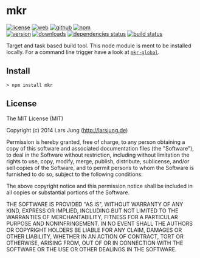 # mkr

[![license][license-img]][github] [![web][web-img]][web] [![github][github-img]][github] [![npm][npm-img]][npm]  
[![version][npm-v-img]][npm] [![downloads][npm-dm-img]][npm] [![dependencies status][gemnasium-img]][gemnasium] [![build status][travis-img]][travis]

Target and task based build tool. This node module is ment to be installed
locally. For a command line trigger have a look at [`mkr-global`][mkr-global].


## Install

    > npm install mkr


## License
The MIT License (MIT)

Copyright (c) 2014 Lars Jung (http://larsjung.de)

Permission is hereby granted, free of charge, to any person obtaining a copy
of this software and associated documentation files (the "Software"), to deal
in the Software without restriction, including without limitation the rights
to use, copy, modify, merge, publish, distribute, sublicense, and/or sell
copies of the Software, and to permit persons to whom the Software is
furnished to do so, subject to the following conditions:

The above copyright notice and this permission notice shall be included in
all copies or substantial portions of the Software.

THE SOFTWARE IS PROVIDED "AS IS", WITHOUT WARRANTY OF ANY KIND, EXPRESS OR
IMPLIED, INCLUDING BUT NOT LIMITED TO THE WARRANTIES OF MERCHANTABILITY,
FITNESS FOR A PARTICULAR PURPOSE AND NONINFRINGEMENT. IN NO EVENT SHALL THE
AUTHORS OR COPYRIGHT HOLDERS BE LIABLE FOR ANY CLAIM, DAMAGES OR OTHER
LIABILITY, WHETHER IN AN ACTION OF CONTRACT, TORT OR OTHERWISE, ARISING FROM,
OUT OF OR IN CONNECTION WITH THE SOFTWARE OR THE USE OR OTHER DEALINGS IN
THE SOFTWARE.


[web]: http://larsjung.de/mkr/
[github]: https://github.com/lrsjng/mkr
[npm]: https://www.npmjs.org/package/mkr
[gemnasium]: https://gemnasium.com/lrsjng/mkr
[travis]: https://travis-ci.org/lrsjng/mkr

[license-img]: http://img.shields.io/badge/license-MIT-a0a060.svg?style=flat-square
[web-img]: http://img.shields.io/badge/web-larsjung.de/mkr-a0a060.svg?style=flat-square
[github-img]: http://img.shields.io/badge/github-lrsjng/mkr-a0a060.svg?style=flat-square
[npm-img]: http://img.shields.io/badge/npm-mkr-a0a060.svg?style=flat-square

[npm-v-img]: http://img.shields.io/npm/v/mkr.svg?style=flat-square
[npm-dm-img]: http://img.shields.io/npm/dm/mkr.svg?style=flat-square
[gemnasium-img]: http://img.shields.io/gemnasium/lrsjng/mkr.svg?style=flat-square
[travis-img]: http://img.shields.io/travis/lrsjng/mkr.svg?style=flat-square

[mkr-global]: https://github.com/lrsjng/mkr-global
